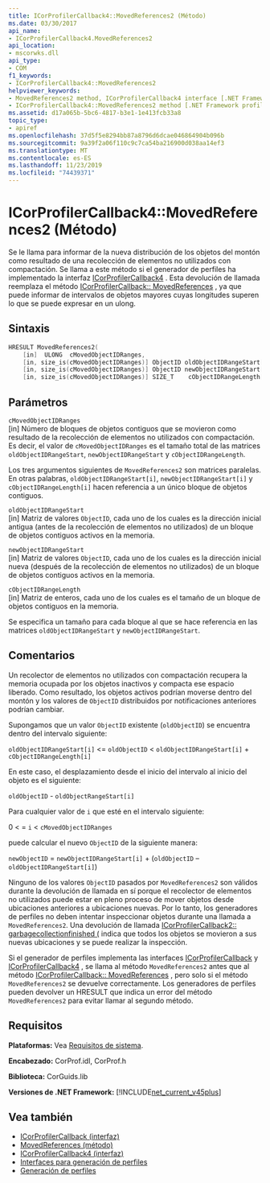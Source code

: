 ```yaml
---
title: ICorProfilerCallback4::MovedReferences2 (Método)
ms.date: 03/30/2017
api_name:
- ICorProfilerCallback4.MovedReferences2
api_location:
- mscorwks.dll
api_type:
- COM
f1_keywords:
- ICorProfilerCallback4::MovedReferences2
helpviewer_keywords:
- MovedReferences2 method, ICorProfilerCallback4 interface [.NET Framework profiling]
- ICorProfilerCallback4::MovedReferences2 method [.NET Framework profiling]
ms.assetid: d17a065b-5bc6-4817-b3e1-1e413fcb33a8
topic_type:
- apiref
ms.openlocfilehash: 37d5f5e8294bb87a8796d6dcae046864904b096b
ms.sourcegitcommit: 9a39f2a06f110c9c7ca54ba216900d038aa14ef3
ms.translationtype: MT
ms.contentlocale: es-ES
ms.lasthandoff: 11/23/2019
ms.locfileid: "74439371"
---
```

# <a name="icorprofilercallback4movedreferences2-method"></a>ICorProfilerCallback4::MovedReferences2 (Método)
Se le llama para informar de la nueva distribución de los objetos del montón como resultado de una recolección de elementos no utilizados con compactación. Se llama a este método si el generador de perfiles ha implementado la interfaz [ICorProfilerCallback4](../../../../docs/framework/unmanaged-api/profiling/icorprofilercallback4-interface.md) . Esta devolución de llamada reemplaza el método [ICorProfilerCallback:: MovedReferences](../../../../docs/framework/unmanaged-api/profiling/icorprofilercallback-movedreferences-method.md) , ya que puede informar de intervalos de objetos mayores cuyas longitudes superen lo que se puede expresar en un ulong.  
  
## <a name="syntax"></a>Sintaxis  
  
```cpp  
HRESULT MovedReferences2(  
    [in]  ULONG  cMovedObjectIDRanges,  
    [in, size_is(cMovedObjectIDRanges)] ObjectID oldObjectIDRangeStart[] ,  
    [in, size_is(cMovedObjectIDRanges)] ObjectID newObjectIDRangeStart[] ,  
    [in, size_is(cMovedObjectIDRanges)] SIZE_T    cObjectIDRangeLength[] );  
```  
  
## <a name="parameters"></a>Parámetros  
 `cMovedObjectIDRanges`  
 [in] Número de bloques de objetos contiguos que se movieron como resultado de la recolección de elementos no utilizados con compactación. Es decir, el valor de `cMovedObjectIDRanges` es el tamaño total de las matrices `oldObjectIDRangeStart`, `newObjectIDRangeStart` y `cObjectIDRangeLength`.  
  
 Los tres argumentos siguientes de `MovedReferences2` son matrices paralelas. En otras palabras, `oldObjectIDRangeStart[i]`, `newObjectIDRangeStart[i]` y `cObjectIDRangeLength[i]` hacen referencia a un único bloque de objetos contiguos.  
  
 `oldObjectIDRangeStart`  
 [in] Matriz de valores `ObjectID`, cada uno de los cuales es la dirección inicial antigua (antes de la recolección de elementos no utilizados) de un bloque de objetos contiguos activos en la memoria.  
  
 `newObjectIDRangeStart`  
 [in] Matriz de valores `ObjectID`, cada uno de los cuales es la dirección inicial nueva (después de la recolección de elementos no utilizados) de un bloque de objetos contiguos activos en la memoria.  
  
 `cObjectIDRangeLength`  
 [in] Matriz de enteros, cada uno de los cuales es el tamaño de un bloque de objetos contiguos en la memoria.  
  
 Se especifica un tamaño para cada bloque al que se hace referencia en las matrices `oldObjectIDRangeStart` y `newObjectIDRangeStart`.  
  
## <a name="remarks"></a>Comentarios  
 Un recolector de elementos no utilizados con compactación recupera la memoria ocupada por los objetos inactivos y compacta ese espacio liberado. Como resultado, los objetos activos podrían moverse dentro del montón y los valores de `ObjectID` distribuidos por notificaciones anteriores podrían cambiar.  
  
 Supongamos que un valor `ObjectID` existente (`oldObjectID`) se encuentra dentro del intervalo siguiente:  
  
 `oldObjectIDRangeStart[i]` <= `oldObjectID` < `oldObjectIDRangeStart[i]` + `cObjectIDRangeLength[i]`  
  
 En este caso, el desplazamiento desde el inicio del intervalo al inicio del objeto es el siguiente:  
  
 `oldObjectID` - `oldObjectRangeStart[i]`  
  
 Para cualquier valor de `i` que esté en el intervalo siguiente:  
  
 0 < = `i` < `cMovedObjectIDRanges`  
  
 puede calcular el nuevo `ObjectID` de la siguiente manera:  
  
 `newObjectID` = `newObjectIDRangeStart[i]` + (`oldObjectID` – `oldObjectIDRangeStart[i]`)  
  
 Ninguno de los valores `ObjectID` pasados por `MovedReferences2` son válidos durante la devolución de llamada en sí porque el recolector de elementos no utilizados puede estar en pleno proceso de mover objetos desde ubicaciones anteriores a ubicaciones nuevas. Por lo tanto, los generadores de perfiles no deben intentar inspeccionar objetos durante una llamada a `MovedReferences2`. Una devolución de llamada [ICorProfilerCallback2:: garbagecollectionfinished (](../../../../docs/framework/unmanaged-api/profiling/icorprofilercallback2-garbagecollectionfinished-method.md) indica que todos los objetos se movieron a sus nuevas ubicaciones y se puede realizar la inspección.  
  
 Si el generador de perfiles implementa las interfaces [ICorProfilerCallback](../../../../docs/framework/unmanaged-api/profiling/icorprofilercallback-interface.md) y [ICorProfilerCallback4](../../../../docs/framework/unmanaged-api/profiling/icorprofilercallback4-interface.md) , se llama al método `MovedReferences2` antes que al método [ICorProfilerCallback:: MovedReferences](../../../../docs/framework/unmanaged-api/profiling/icorprofilercallback-movedreferences-method.md) , pero solo si el método `MovedReferences2` se devuelve correctamente. Los generadores de perfiles pueden devolver un HRESULT que indica un error del método `MovedReferences2` para evitar llamar al segundo método.  
  
## <a name="requirements"></a>Requisitos  
 **Plataformas:** Vea [Requisitos de sistema](../../../../docs/framework/get-started/system-requirements.md).  
  
 **Encabezado:** CorProf.idl, CorProf.h  
  
 **Biblioteca:** CorGuids.lib  
  
 **Versiones de .NET Framework:** [!INCLUDE[net_current_v45plus](../../../../includes/net-current-v45plus-md.md)]  
  
## <a name="see-also"></a>Vea también

- [ICorProfilerCallback (interfaz)](../../../../docs/framework/unmanaged-api/profiling/icorprofilercallback-interface.md)
- [MovedReferences (método)](../../../../docs/framework/unmanaged-api/profiling/icorprofilercallback-movedreferences-method.md)
- [ICorProfilerCallback4 (interfaz)](../../../../docs/framework/unmanaged-api/profiling/icorprofilercallback4-interface.md)
- [Interfaces para generación de perfiles](../../../../docs/framework/unmanaged-api/profiling/profiling-interfaces.md)
- [Generación de perfiles](../../../../docs/framework/unmanaged-api/profiling/index.md)
